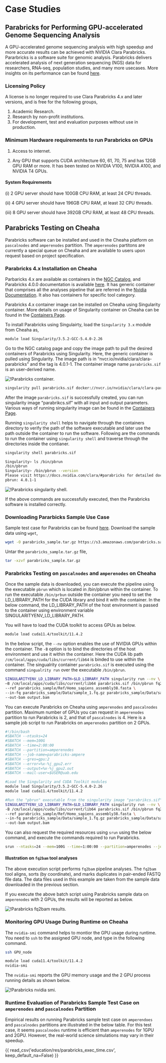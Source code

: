 # Case Studies

## Parabricks for Performing GPU-accelerated Genome Sequencing Analysis

A GPU-accelerated genome sequencing analysis with high speedup and more accurate results can be achieved with NVIDIA Clara Parabricks. Pararbricks is a software suite for genomic analysis. Parabricks delivers accelerated analysis of next generation sequencing (NGS) data for researchers, RNA-seq, population studies, and many more usecases. More insights on its performance can be found [here](https://resources.nvidia.com/en-us-genomics-ep/healthcare-genomics-?lx=OhKlSJ).

### Licensing Policy

A license is no longer required to use Clara Parabricks 4.x and later versions, and is free for the following groups,

1. Academic Research.
2. Research by non-profit institutions.
3. For development, test and evaluation purposes without use in production.

### Minimum Hardware requirements to run Parabricks on GPUs

1. Access to internet.

2. Any GPU that supports CUDA architecture 60, 61, 70, 75 and has 12GB GPU RAM or more. It has been tested on NVIDIA V100, NVIDIA A100, and NVIDIA T4 GPUs.

#### System Requirements

(i) 2 GPU server should have 100GB CPU RAM, at least 24 CPU threads.

(ii) 4 GPU server should have 196GB CPU RAM, at least 32 CPU threads.

(iii) 8 GPU server should have 392GB CPU RAM, at least 48 CPU threads.

## Parabricks Testing on Cheaha

Parabricks software can be installed and used in the Cheaha platform on `pascalnodes` and `amperenodes` partition. The `amperenodes` partitons are currently a special queue on Cheaha and are available to users upon request based on project specification.

### Parabricks 4.x Installation on Cheaha

Parbaricks 4.x are available as containers in the [NGC Catalog](https://catalog.ngc.nvidia.com/orgs/nvidia/collections/claraparabricks/entities), and Parabricks 4.0.0 documentation is available [here](https://docs.nvidia.com/clara/parabricks/4.0.0/index.html). It has generic container that comprises all the analyses pipeline that are referred in the [Nvidia Documentation](https://docs.nvidia.com/clara/parabricks/4.0.0/toolreference.html). It also has containers for specific tool category.

Parabricks 4.x container image can be installed on Cheaha using Singularity container. More details on usage of Singularity container on Cheaha can be found in the [Containers Page](../workflow_solutions/getting_containers.md).

To install Parabricks using Singulairty, load the `Singularity 3.x` module from Cheaha as,  

```bash
module load Singularity/3.5.2-GCC-5.4.0-2.26
```

Go to the NGC catalog page and copy the image path to pull the desired containers of Parabricks using Singularity. Here, the generic container is pulled using Singularity.  The image path is in “nvcr.io/nvidia/clara/clara-parabricks" and the tag is 4.0.1-1. The container image name `parabricks.sif` is an user-derived name.

![!Parabricks container.](./images/parabricks_container.png)

```bash
singularity pull parabricks.sif docker://nvcr.io/nvidia/clara/clara-parabricks:4.0.1-1
```

After the image `parabricks.sif` is successfully created, you can run singularity image “parabrikcs.sif” with all input and output parameters. Various ways of running singularity image can be found in the [Containers Page](../workflow_solutions/getting_containers.md).

Running `singularity shell` helps to navigate through the containers directory to verify the path of the software executable and later use the path outside the container to run the software. Following are the commands to run the container using `singularity shell` and traverse through the directories inside the contianer.

```bash
singularity shell parabricks.sif 
```

```bash
Singularity> ls /bin/pbrun     
/bin/pbrun 
Singularity> /bin/pbrun --version 
Please visit https://docs.nvidia.com/clara/#parabricks for detailed documentation 
pbrun: 4.0.1-1 
```

![!Parabricks singularity shell.](./images/parabricks_singularity_shell.png)

If the above commands are successfully executed, then the Parabricks software is installed correctly.

### Downloading Pararbicks Sample Use Case

Sample test case for Parabricks can be found [here](https://docs.nvidia.com/clara/parabricks/4.0.0/tutorials/gettingthesampledata.html). Download the sample data using `wget`,

```bash
wget -O parabricks_sample.tar.gz https://s3.amazonaws.com/parabricks.sample/parabricks_sample.tar.gz
```

Untar the `parabricks_sample.tar.gz` file,

```bash
tar -xzvf parabricks_sample.tar.gz
```

### Parabricks Testing on `pascalnodes` and `amperenodes` on Cheaha

Once the sample data is downloaded, you can execute the pipeline using the executable `pbrun` which is located in /bin/pbrun within the container. To run the executable `/bin/prbun` outside the container you need to set the LD_LIBRARY_PATH for the CUDA library and bind it with the container. In the below command, the LD_LIBRARY_PATH of the host environment is passed to the container using environment variable SINGULARITYENV_LD_LIBRARY_PATH.

You will have to load the CUDA toolkit to access GPUs as below.

```bash
module load cuda11.4/toolkit/11.4.2 
```

In the below script, the `--nv` option enables the use of NVIDIA GPUs within the container. The `-B` option is to bind the directories of the host environment and use it within the container. Here the CUDA lib path `/cm/local/apps/cuda/libs/current/lib64` is binded to use within the container. The singualrity container `parabricks.sif` is executed using the command `singualrity run` over the executable `/bin/pbrun`.

```bash
SINGULARITYENV_LD_LIBRARY_PATH=$LD_LIBRARY_PATH singularity run --nv \ 
–B /cm/local/apps/cuda/libs/current/lib64 parabricks.sif /bin/pbrun fq2bam \
--ref parabricks_sample/Ref/Homo_sapiens_assembly38.fasta \
--in-fq parabricks_sample/Data/sample_1.fq.gz parabricks_sample/Data/sample_2.fq.gz \
--out-bam output.bam 
```

You can execute Parabricks on Cheaha using `amperenodes` and `pascalnodes` partition. Maximum number of GPUs you can request in `amperenodes` partition to run Parabricks is 2, and that of `pascalnodes` is 4.  Here is a sample job script to run Parabricks on `amperenodes` partition on 2 GPUs.  

```bash
#!/bin/bash 
#SBATCH --ntasks=24 
#SBATCH --mem=100G 
#SBATCH --time=2:00:00  
#SBATCH --partition=amperenodes  
#SBATCH --job-name=parabricks-ampere  
#SBATCH --gres=gpu:2 
#SBATCH --error=%x-%j_gpu2.err 
#SBATCH --output=%x-%j_gpu2.out 
#SBATCH --mail-user=$USER@uab.edu 

#Load the Singularity and CUDA Toolkit modules
module load Singularity/3.5.2-GCC-5.4.0-2.26 
module load cuda11.4/toolkit/11.4.2 

#Run the "pbrun" executable from the singularity image "parabrikcs.sif", and pass the CUDA lib path to make it accessible within the container
SINGULARITYENV_LD_LIBRARY_PATH=$LD_LIBRARY_PATH singularity run --nv \
-B /cm/local/apps/cuda/libs/current/lib64 parabricks.sif /bin/pbrun fq2bam \
--ref parabricks_sample/Ref/Homo_sapiens_assembly38.fasta \
--in-fq parabricks_sample/Data/sample_1.fq.gz parabricks_sample/Data/sample_2.fq.gz \
--out-bam output.bam 
```

You can also request the required resources using `srun` using the below command, and execute the commands required to run Parabricks.  

```bash
srun --ntasks=24 --mem=100G --time=1:00:00 --partition=amperenodes --job-name=parabricks-ampere --gres=gpu:2 --pty /bin/bash 
```

#### Illustration on `fq2bam` tool analyses

The above execution script performs `fq2bam` pipeline analyses. The `fq2bam` tool aligns, sorts (by coordinate), and marks duplicates in pair-ended FASTQ file data. The data files used in this example are taken from the sample data downloaded in the previous section.

If you execute the above batch script using Parabricks sample data on `amperenodes` with 2 GPUs, the results will be reported as below.

![!Parabricks fq2bam results.](./images/parabricks_fq2bam_results.png)

### Monitoring GPU Usage During Runtime on Cheaha

The `nvidia-smi` command helps to montior the GPU usage during runtime. You need to `ssh` to the assigned GPU node, and type in the following command.  

```bash
ssh GPU_node
```

```bash
module load cuda11.4/toolkit/11.4.2
nvidia-smi
```

The `nvidia-smi` reports the GPU memory usage and the 2 GPU process running details as shown below.

![!Parabricks nvidia smi.](./images/parabricks_nvidia-smi.png)

### Runtime Evaluation of Parabricks Sample Test Case on `amperenodes` and `pascalnodes` Partition

Empirical results on running Parabricks sample test case on `amperendoes` and `pascalnodes` partitions are illustrated in the below table. For this test case, it seems `pascalnodes` runtime is efficient than `amperenodes`  for 1GPU and 2GPU. However, the real-world science simulations may vary in their speedup.  

{{ read_csv('education/res/parabricks_exec_time.csv', keep_default_na=False) }}
